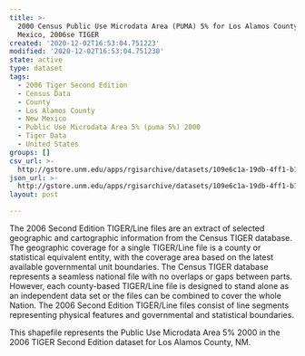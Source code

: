 ```yaml
---
title: >-
  2000 Census Public Use Microdata Area (PUMA) 5% for Los Alamos County, New
  Mexico, 2006se TIGER
created: '2020-12-02T16:53:04.751223'
modified: '2020-12-02T16:53:04.751230'
state: active
type: dataset
tags:
  - 2006 Tiger Second Edition
  - Census Data
  - County
  - Los Alamos County
  - New Mexico
  - Public Use Microdata Area 5% (puma 5%) 2000
  - Tiger Data
  - United States
groups: []
csv_url: >-
  http://gstore.unm.edu/apps/rgisarchive/datasets/109e6c1a-19db-4ff1-b151-202d395bd526/tgr2006se_losa_puma5.derived.csv
json_url: >-
  http://gstore.unm.edu/apps/rgisarchive/datasets/109e6c1a-19db-4ff1-b151-202d395bd526/tgr2006se_losa_puma5.derived.json
layout: post

---
```

The 2006 Second Edition TIGER/Line files are an extract of selected geographic and cartographic information from the Census TIGER database.  The geographic coverage for a single TIGER/Line file is a county or statistical equivalent entity, with the coverage area based on the latest available governmental unit boundaries. The Census TIGER database represents a seamless national file with no overlaps or gaps between parts.  However, each county-based TIGER/Line file is designed to stand alone as an independent data set or the files can be combined to cover the whole Nation.  The 2006 Second Edition  TIGER/Line files consist of line segments representing physical features and governmental and statistical boundaries.  

This shapefile represents the Public Use Microdata Area 5% 2000 in the 2006 TIGER Second Edition dataset for Los Alamos County, NM.
